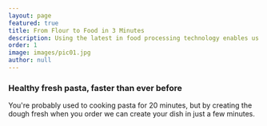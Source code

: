 ```yaml
---
layout: page
featured: true
title: From Flour to Food in 3 Minutes
description: Using the latest in food processing technology enables us to provide unparalleled convenience without compromising on nutrition or hygiene.
order: 1
image: images/pic01.jpg
author: null
---
```

<h3 class="major">Healthy fresh pasta, faster than ever before</h3>
<p>You're probably used to cooking pasta for 20 minutes, but by creating the dough fresh when you order we can create your dish in just a few minutes.</p>
